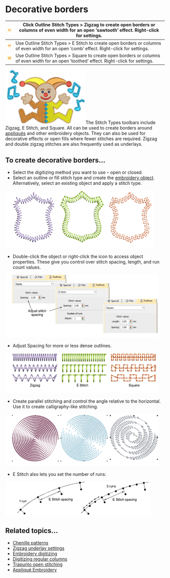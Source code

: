 # Decorative borders

| ![ZigzagOutline.png](assets/ZigzagOutline.png)   | Click Outline Stitch Types > Zigzag to create open borders or columns of even width for an open ‘sawtooth’ effect. Right-click for settings. |
| ------------------------------------------------ | -------------------------------------------------------------------------------------------------------------------------------------------- |
| ![BlanketOutline.png](assets/BlanketOutline.png) | Use Outline Stitch Types > E Stitch to create open borders or columns of even width for an open ‘comb’ effect. Right-click for settings.     |
| ![Square.png](assets/Square.png)                 | Use Outline Stitch Types > Square to create open borders or columns of even width for an open ‘toothed’ effect. Right-click for settings.    |

![ZigzagStitchesSample2.png](assets/ZigzagStitchesSample2.png)The Stitch Types toolbars include Zigzag, E Stitch, and Square. All can be used to create borders around [appliqués](../../glossary/glossary) and other embroidery objects. They can also be used for decorative effects or open fills where fewer stitches are required. Zigzag and double zigzag stitches are also frequently used as underlays.

## To create decorative borders...

- Select the digitizing method you want to use – open or closed.
- Select an outline or fill stitch type and create the [embroidery object](../../glossary/glossary). Alternatively, select an existing object and apply a stitch type.

![OpenOutlines.png](assets/OpenOutlines.png)

- Double-click the object or right-click the icon to access object properties. These give you control over stitch spacing, length, and run count values.

![specialty00064.png](assets/specialty00064.png)

- Adjust Spacing for more or less dense outlines.

![OpenOutlinesSpacing.png](assets/OpenOutlinesSpacing.png)

- Create parallel stitching and control the angle relative to the horizontal. Use it to create calligraphy-like stitching.

![specialty00069.png](assets/specialty00069.png)

- E Stitch also lets you set the number of runs:

![specialty00070.png](assets/specialty00070.png)

## Related topics...

- [Chenille patterns](Chenille_patterns)
- [Zigzag underlay settings](../../Quality/underlays/Zigzag_underlay_settings)
- [Embroidery digitizing](../../Digitizing/input/Embroidery_digitizing)
- [Digitizing regular columns](../../Digitizing/input/Digitizing_regular_columns)
- [Trapunto open stitching](Trapunto_open_stitching)
- [Appliqué Embroidery](../../Applied/applique/Appliqué_Embroidery)
